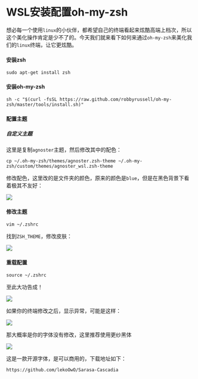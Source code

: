 # WSL安装配置oh-my-zsh

想必每一个使用`linux`的小伙伴，都希望自己的终端看起来炫酷高端上档次，所以这个美化操作肯定是少不了的。今天我们就来看下如何来通过`oh-my-zsh`来美化我们的`linux`终端，让它更炫酷。

#### 安装zsh

```
sudo apt-get install zsh
```

#### 安装oh-my-zsh

```
sh -c "$(curl -fsSL https://raw.github.com/robbyrussell/oh-my-zsh/master/tools/install.sh)"
```

#### 配置主题

##### 自定义主题

这里是复制`agnoster`主题，然后修改其中的配色：

```
cp ~/.oh-my-zsh/themes/agnoster.zsh-theme ~/.oh-my-zsh/custom/themes/agnoster_wsl.zsh-theme
```

修改配色，这里改的是文件夹的颜色，原来的颜色是`blue`，但是在黑色背景下看着极其不友好：

![](https://gitee.com/sysker/picBed/raw/master/blog/20211008233850.png)

#### 修改主题

```
vim ~/.zshrc
```

找到`ZSH_THEME`，修改皮肤：

![](https://gitee.com/sysker/picBed/raw/master/blog/20211008234232.png)

#### 重载配置

```
source ~/.zshrc
```

至此大功告成！

![](https://gitee.com/sysker/picBed/raw/master/blog/20211008234414.png)

如果你的终端修改之后，显示异常，可能是这样：

![](https://gitee.com/sysker/picBed/raw/master/blog/20211010224641.png)

那大概率是你的字体没有修改，这里推荐使用更纱黑体

![](https://gitee.com/sysker/picBed/raw/master/blog/20211010224807.png)

这是一款开源字体，是可以商用的，下载地址如下：

```
https://github.com/lekoOwO/Sarasa-Cascadia
```

